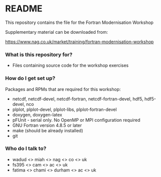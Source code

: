 # README #

This repository contains the file for the Fortran Modernisation Workshop

Supplementary material can be downloaded from:

https://www.nag.co.uk/market/training/fortran-modernisation-workshop

### What is this repository for? ###

* Files containing source code for the workshop exercises

### How do I get set up? ###

Packages and RPMs that are required for this workshop:

* netcdf, netcdf-devel, netcdf-fortran, netcdf-fortran-devel, hdf5, hdf5-devel, nco
* plplot, plplot-devel, plplot-libs, plplot-fortran-devel
* doxygen, doxygen-latex
* pFUnit - serial only. No OpenMP or MPI configuration required
* GNU Fortran version 4.8.5 or later
* make (should be already installed)
* git

### Who do I talk to? ###

* wadud <<dot>> miah <<at>> nag <<dot>> co <<dot>> uk
* fs395 <<at>> cam <<dot>> ac <<dot>> uk
* fatima <<dot>> chami <<at>> durham <<dot>> ac <<dot>> uk